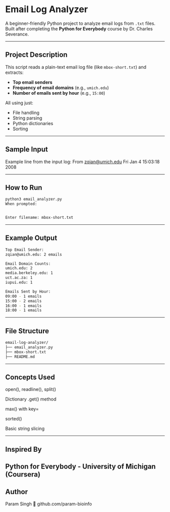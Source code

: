 # Email Log Analyzer

A beginner-friendly Python project to analyze email logs from `.txt` files.  
Built after completing the **Python for Everybody** course by Dr. Charles Severance.

---

## Project Description

This script reads a plain-text email log file (like `mbox-short.txt`) and extracts:

- **Top email senders**
- **Frequency of email domains** (e.g., `umich.edu`)
- **Number of emails sent by hour** (e.g., `15:00`)

All using just:
- File handling
- String parsing
- Python dictionaries
- Sorting

---

## Sample Input

Example line from the input log: From zqian@umich.edu Fri Jan 4 15:03:18 2008

---

## How to Run

```bash
python3 email_analyzer.py
When prompted:


Enter filename: mbox-short.txt
```
---
## Example Output
```bash
Top Email Sender:
zqian@umich.edu: 2 emails

Email Domain Counts:
umich.edu: 2
media.berkeley.edu: 1
uct.ac.za: 1
iupui.edu: 1

Emails Sent by Hour:
09:00 - 1 emails
15:00 - 2 emails
16:00 - 1 emails
18:00 - 1 emails
```
---

## File Structure
```bash
email-log-analyzer/
├── email_analyzer.py   
├── mbox-short.txt         
├── README.md
```
---        
## Concepts Used
open(), readline(), split()

Dictionary .get() method

max() with key=

sorted()

Basic string slicing

---
## Inspired By
Python for Everybody - University of Michigan (Coursera)
---
## Author
Param Singh
🔗 github.com/param-bioinfo

